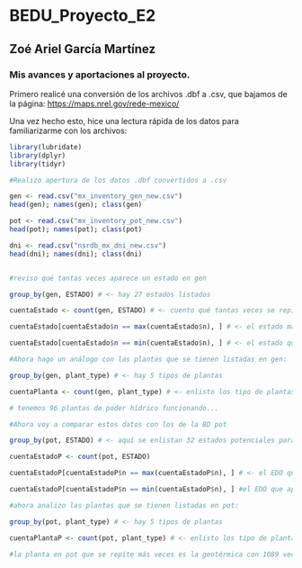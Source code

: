 # BEDU_Proyecto_E2
## Zoé Ariel García Martínez
### Mis avances y aportaciones al proyecto.


Primero realicé una conversión de los archivos .dbf a .csv, que bajamos de la página: https://maps.nrel.gov/rede-mexico/

Una vez hecho esto, hice una lectura rápida de los datos para familiarizarme con los archivos: 

```R
library(lubridate)
library(dplyr)
library(tidyr)

#Realizo apertura de los datos .dbf convertidos a .csv

gen <- read.csv("mx_inventory_gen_new.csv")
head(gen); names(gen); class(gen)

pot <- read.csv("mx_inventory_pot_new.csv")
head(pot); names(pot); class(pot)

dni <- read.csv("nsrdb_mx_dni_new.csv")
head(dni); names(dni); class(dni)


#reviso qué tantas veces aparece un estado en gen

group_by(gen, ESTADO) # <- hay 27 estados listados

cuentaEstado <- count(gen, ESTADO) # <- cuento qué tantas veces se repite un estado

cuentaEstado[cuentaEstado$n == max(cuentaEstado$n), ] # <- el estado más repetido es Veracruz

cuentaEstado[cuentaEstado$n == min(cuentaEstado$n), ] # <- el estado que menos aparece

#Ahora hago un análogo con las plantas que se tienen listadas en gen: 

group_by(gen, plant_type) # <- hay 5 tipos de plantas

cuentaPlanta <- count(gen, plant_type) # <- enlisto los tipo de plantas

# tenemos 96 plantas de poder hídrico funcionando...

#Ahora voy a comparar estos datos con los de la BD pot

group_by(pot, ESTADO) # <- aquí se enlistan 32 estados potenciales para tener plantas generadoras

cuentaEstadoP <- count(pot, ESTADO)

cuentaEstadoP[cuentaEstadoP$n == max(cuentaEstadoP$n), ] # <- el EDO que aparece más veces es jalísco

cuentaEstadoP[cuentaEstadoP$n == min(cuentaEstadoP$n), ] #el EDO que aparece menos es Tlaxcala

#ahora analizo las plantas que se tienen listadas en pot: 

group_by(pot, plant_type) # <- hay 5 tipos de plantas

cuentaPlantaP <- count(pot, plant_type) # <- enlisto los tipo de plantas

#la planta en pot que se repite más veces es la geotérmica con 1089 veces.
```

